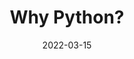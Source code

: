 ---
title: Why Python?
date: 2022-03-15
cover: https://github.com/SpiritGit/SpiritGit.github.io/raw/main/src/images/covers/python_logo.png
---